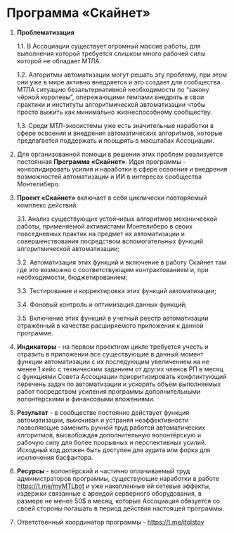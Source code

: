 # Программа «Скайнет»

1. **Проблематизация**

   1.1. В Ассоциации существует огромный массив работы, для выполнения которой требуется слишком много рабочей силы
   которой не обладает МТЛА.

   1.2. Алгоритмы автоматизации могут решать эту проблему, при этом они уже в мире активно внедряется и это создает для
   сообщества МТЛА ситуацию безальтернативной необходимости по “закону чёрной королевы”, опережающими темпами внедрять в
   свои практики и институты алгоритмической автоматизации чтобы просто выжить как минимально жизнеспособному
   сообществу.

   1.3. Среди МТЛ-экосистемы уже есть значительные наработки в сфере освоения и внедрения автоматических алгоритмов,
   которые предлагается поддержать и поощрять в масштабах Ассоциации.

2. Для организованной помощи в решении этих проблем реализуется постоянная **Программа «Скайнет»**. Идея программы -
   консолидировать усилия и наработки в сфере освоения и внедрения возможностей автоматизации и ИИ в интересах
   сообщества Монтелиберо.

3. **Проект «Скайнет»** включает в себя циклически повторяемый комплекс действий:

   3.1. Анализ существующих устойчивых алгоритмов механической работы, применяемой активистами Монтелиберо в своих
   повседневных практик на предмет их автоматизации и совершенствования посредством вспомогательных функций
   алгоритмической автоматизации;

   3.2. Автоматизация этих функций и включение в работу Скайнет там где это возможно с соответствующем контрактованием
   и, при необходимости, бюджетированием;

   3.3. Тестирование и корректировка этих функций автоматизации;

   3.4. Фоновый контроль и оптимизация данных функций;

   3.5. Включение этих функций в учетный реестр автоматизации отражённый в качестве расширяемого приложения к данной
   программе.

4. **Индикаторы** - на первом проектном цикле требуется учесть и отразить в приложении все существующие в данный момент
   функции автоматизации с их последующим увеличением на не менее 1 кейс с техническим заданием от других членов РП в
   месяц с функциями Совета Ассоциации приоритизировать конфликтующий перечень задач по автоматизации и ускорять объем
   выполняемых работ посредством усиления программы дополнительными волонтерскими и финансовыми вложениями.

5. **Результат** - в сообществе постоянно действует функция автоматизации, выискивая и устраняя неэффективности
   позволяющие заменить ручной труд работой автоматических алгоритмов, высвобождая дополнительную волонтёрскую и рабочую
   силу для более прорывных и перспективных усилий. Исходный код должен быть доступен для аудита или форка для
   исключения басфактора.

6. **Ресурсы** - волонтёрский и частично оплачиваемый труд администраторов программы, существующие наработки в
   работе https://t.me/myMTLbot и уже накопленные ей сетевые эффекты, издержки связанные с арендой серверного
   оборудования, в размере не менее 50$ в месяц, которые Ассоциация обязуется со своей стороны погашать в период
   действия настоящей программы.

7. Ответственный координатор программы - https://t.me/itolstov
